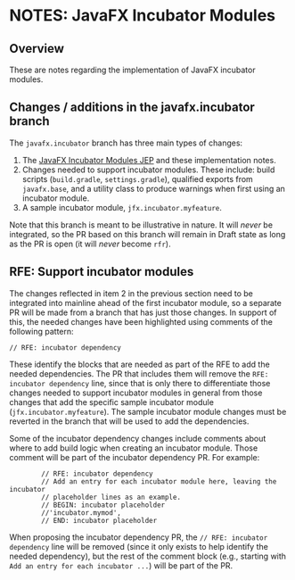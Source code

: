 # NOTES: JavaFX Incubator Modules

## Overview

These are notes regarding the implementation of JavaFX incubator modules.

## Changes / additions in the javafx.incubator branch

The `javafx.incubator` branch has three main types of changes:

1. The [JavaFX Incubator Modules JEP](INCUBATOR-MODULES.md) and these implementation notes.
2. Changes needed to support incubator modules. These include: build scripts (`build.gradle`, `settings.gradle`), qualified exports from `javafx.base`, and a utility class to produce warnings when first using an incubator module.
3. A sample incubator module, `jfx.incubator.myfeature`.

Note that this branch is meant to be illustrative in nature. It will _never_ be integrated, so the PR based on this branch will remain in Draft state as long as the PR is open (it will _never_ become `rfr`).

## RFE: Support incubator modules

The changes reflected in item 2 in the previous section need to be integrated into mainline ahead of the first incubator module, so a separate PR will be made from a branch that has just those changes. In support of this, the needed changes have been highlighted using comments of the following pattern:

```
// RFE: incubator dependency
```

These identify the blocks that are needed as part of the RFE to add the needed dependencies. The PR that includes them will remove the `RFE: incubator dependency` line, since that is only there to differentiate those changes needed to support incubator modules in general from those changes that add the specific sample incubator module (`jfx.incubator.myfeature`). The sample incubator module changes must be reverted in the branch that will be used to add the dependencies.

Some of the incubator dependency changes include comments about where to add build logic when creating an incubator module. Those comment will be part of the incubator dependency PR. For example:

```
        // RFE: incubator dependency
        // Add an entry for each incubator module here, leaving the incubator
        // placeholder lines as an example.
        // BEGIN: incubator placeholder
        //'incubator.mymod',
        // END: incubator placeholder
```

When proposing the incubator dependency PR, the `// RFE: incubator dependency` line will be removed (since it only exists to help identify the needed dependency), but the rest of the comment block (e.g., starting with `Add an entry for each incubator ...`) will be part of the PR.
